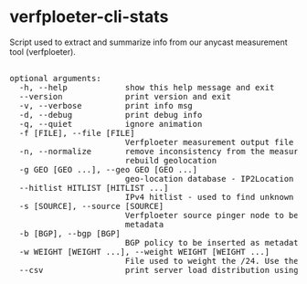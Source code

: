 # verfploeter-cli-stats
Script used to extract and summarize info from our anycast measurement tool (verfploeter).
<pre>

optional arguments:
  -h, --help            show this help message and exit
  --version             print version and exit
  -v, --verbose         print info msg
  -d, --debug           print debug info
  -q, --quiet           ignore animation
  -f [FILE], --file [FILE]
                        Verfploeter measurement output file
  -n, --normalize       remove inconsistency from the measurement dataset and
                        rebuild geolocation
  -g GEO [GEO ...], --geo GEO [GEO ...]
                        geo-location database - IP2Location (BIN)
  --hitlist HITLIST [HITLIST ...]
                        IPv4 hitlist - used to find unknown stats
  -s [SOURCE], --source [SOURCE]
                        Verfploeter source pinger node to be inserted as
                        metadata
  -b [BGP], --bgp [BGP]
                        BGP policy to be inserted as metadata
  -w WEIGHT [WEIGHT ...], --weight WEIGHT [WEIGHT ...]
                        File used to weight the /24. Use the SIDN load file.
  --csv                 print server load distribution using csv
  
                        </pre>
